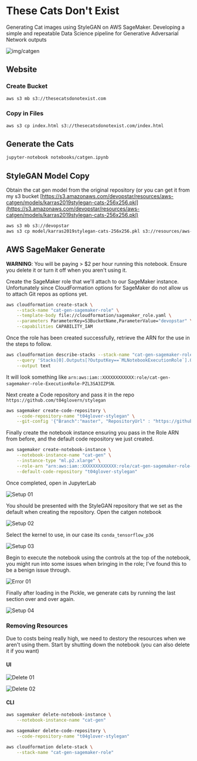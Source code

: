 # These Cats Don't Exist

Generating Cat images using StyleGAN on AWS SageMaker. Developing a simple and repeatable Data Science pipeline for Generative Adversarial Network outputs

![img/catgen](img/catgen.png)

## Website

### Create Bucket

```bash
aws s3 mb s3://thesecatsdonotexist.com
```

### Copy in Files

```bash
aws s3 cp index.html s3://thesecatsdonotexist.com/index.html
```

## Generate the Cats

```bash
jupyter-notebook notebooks/catgen.ipynb
```

## StyleGAN Model Copy

Obtain the cat gen model from the original repository (or you can get it from my s3 bucket [https://s3.amazonaws.com/devopstar/resources/aws-catgen/models/karras2019stylegan-cats-256x256.pkl](https://s3.amazonaws.com/devopstar/resources/aws-catgen/models/karras2019stylegan-cats-256x256.pkl)

```bash
aws s3 mb s3://devopstar
aws s3 cp model/karras2019stylegan-cats-256x256.pkl s3://resources/aws-catgen/models/karras2019stylegan-cats-256x256.pkl
```

## AWS SageMaker Generate

**WARNING**: You will be paying > $2 per hour running this notebook. Ensure you delete it or turn it off when you aren't using it.

Create the SageMaker role that we'll attach to our SageMaker instance. Unfortunately since CloudFormation options for SageMaker do not allow us to attach Git repos as options yet.

```bash
aws cloudformation create-stack \
    --stack-name "cat-gen-sagemaker-role" \
    --template-body file://cloudformation/sagemaker_role.yaml \
    --parameters ParameterKey=S3BucketName,ParameterValue="devopstar" \
    --capabilities CAPABILITY_IAM
```

Once the role has been created successfully, retrieve the ARN for the use in the steps to follow.

```bash
aws cloudformation describe-stacks --stack-name "cat-gen-sagemaker-role" \
    --query 'Stacks[0].Outputs[?OutputKey==`MLNotebookExecutionRole`].OutputValue' \
    --output text
```

It will look something like `arn:aws:iam::XXXXXXXXXXXX:role/cat-gen-sagemaker-role-ExecutionRole-PZL3SA3IZPSN`.

Next create a Code repository and pass it in the repo `https://github.com/t04glovern/stylegan`

``` bash
aws sagemaker create-code-repository \
    --code-repository-name "t04glover-stylegan" \
    --git-config '{"Branch":"master", "RepositoryUrl" : "https://github.com/t04glovern/stylegan" }'
```

Finally create the notebook instance ensuring you pass in the Role ARN from before, and the default code repository we just created.

```bash
aws sagemaker create-notebook-instance \
    --notebook-instance-name "cat-gen" \
    --instance-type "ml.p2.xlarge" \
    --role-arn "arn:aws:iam::XXXXXXXXXXXXX:role/cat-gen-sagemaker-role-ExecutionRole-PZL3SA3IZPSN" \
    --default-code-repository "t04glover-stylegan"
```

Once completed, open in JupyterLab

![Setup 01](img/setup-01.png)

You should be presented with the StyleGAN repository that we set as the default when creating the repository. Open the catgen notebook

![Setup 02](img/setup-02.png)

Select the kernel to use, in our case its `conda_tensorflow_p36`

![Setup 03](img/setup-03.png)

Begin to execute the notebook using the controls at the top of the notebook, you might run into some issues when bringing in the role; I've found this to be a benign issue through.

![Error 01](img/error-01.png)

Finally after loading in the Pickle, we generate cats by running the last section over and over again.

![Setup 04](img/setup-04.png)

### Removing Resources

Due to costs being really high, we need to destory the resources when we aren't using them. Start by shutting down the notebook (you can also delete it if you want)

#### UI

![Delete 01](img/delete-01.png)

![Delete 02](img/delete-02.png)

#### CLI

```bash
aws sagemaker delete-notebook-instance \
    --notebook-instance-name "cat-gen"

aws sagemaker delete-code-repository \
    --code-repository-name "t04glover-stylegan"

aws cloudformation delete-stack \
    --stack-name "cat-gen-sagemaker-role"
```
